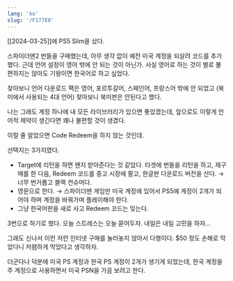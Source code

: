 ```yaml
---
lang: 'ko'
slug: '/F177E8'
---
```


[[2024-03-25]]에 PS5 Slim을 샀다.

스파이더맨2 번들을 구매했는데, 아무 생각 없이 예전 미국 계정을 되살려 코드를 추가했다. 근데 언어 설정이 영어 밖에 안 되는 것이 아닌가. 사실 영어로 하는 것이 별로 불편하지는 않아도 기왕이면 한국어로 하고 싶었다.

찾아보니 언어 다운로드 팩은 영어, 포르투갈어, 스페인어, 프랑스어 밖에 안 되었고 (북미에서 사용되는 4대 언어) 찾아보니 북미판은 안된다고 했다.

나는 그래도 계정 하나에 내 모든 라이브러리가 있으면 좋았겠는데, 앞으로도 이렇게 언어적 제약이 생긴다면 꽤나 불편할 것이 생겼다.

이럴 줄 알았으면 Code Redeem을 하지 않는 것인데.

선택지는 3가지였다.

- Target에 리턴을 하면 왠지 받아준다는 것 같았다. 타겟에 번들을 리턴을 하고, 재구매를 한 다음, Redeem 코드를 중고 시장에 팔고, 한글판 다운로드 버전을 산다. → 너무 번거롭고 블랙 컨슈머다.
- 영문으로 한다. → 스파이더맨 게임만 미국 계정에 있어서 PS5에 계정이 2개가 되어야 하며 계정을 바꿔가며 플레이해야 한다.
- 그냥 한국어판을 새로 사고 Redeem 코드는 잊는다.

3번으로 하기로 했다. 오늘 스트레스는 오늘 묻어두자. 내일은 내일 고민을 하자...

그래도 신나서 이런 저런 인터넷 구매를 눌러놓지 않아서 다행이다. $50 정도 손해로 막았다니 저렴하게 막았다고 생각하자.

더군다나 덕분에 미국 PS 계정과 한국 PS 계정이 2개가 생기게 되었는데, 한국 계정을 주 계정으로 사용하면서 미국 PSN을 가끔 보려고 한다.
